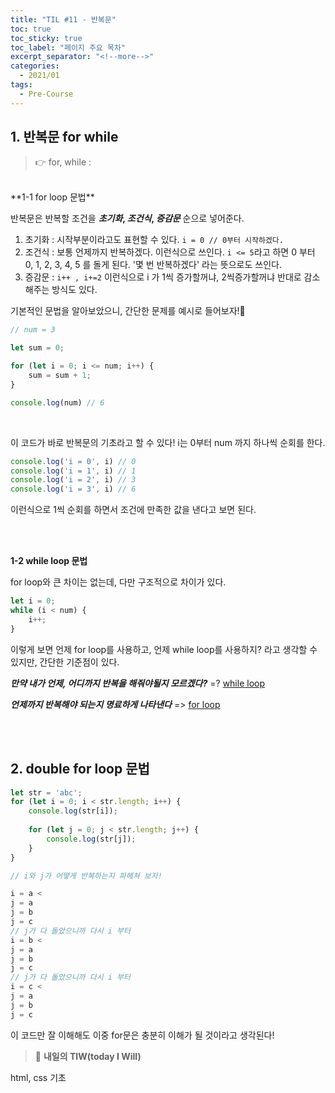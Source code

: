 ```yaml
---
title: "TIL #11 - 반복문"
toc: true
toc_sticky: true
toc_label: "페이지 주요 목차"
excerpt_separator: "<!--more-->"
categories:
  - 2021/01
tags:
  - Pre-Course
---
```



## 1. 반복문 for while
> :point_right: for, while :

<br/>
**1-1 for loop 문법**

반복문은 반복할 조건을 **_초기화_, _조건식_, _증감문_** 순으로 넣어준다.

1. 초기화 : 시작부분이라고도 표현할 수 있다. ```i = 0 // 0부터 시작하겠다.```
2. 조건식 : 보통 언제까지 반복하겠다. 이런식으로 쓰인다. ```i <= 5```라고 하면 0 부터 0, 1, 2, 3, 4, 5 를 돌게 된다. '몇 번 반복하겠다' 라는 뜻으로도 쓰인다.
3. 증감문 : ```i++ , i+=2``` 이런식으로 i 가 1씩 증가할꺼냐, 2씩증가할꺼냐 반대로 감소해주는 방식도 있다.

기본적인 문법을 알아보았으니, 간단한 문제를 예시로 들어보자!:facepunch:


```js
// num = 3

let sum = 0;

for (let i = 0; i <= num; i++) {
    sum = sum + 1;
}

console.log(num) // 6 
```

<br/>

이 코드가 바로 반복문의 기초라고 할 수 있다!  i는 0부터 num 까지 하나씩 순회를 한다.

```js
console.log('i = 0', i) // 0
console.log('i = 1', i) // 1
console.log('i = 2', i) // 3
console.log('i = 3', i) // 6
```
이런식으로 1씩 순회를 하면서 조건에 만족한 값을 낸다고 보면 된다.

<br/>
<br/>

**1-2 while loop 문법**

for loop와 큰 차이는 없는데, 다만 구조적으로 차이가 있다.

```js
let i = 0;
while (i < num) {
    i++;
}
```

이렇게 보면 언제 for loop를 사용하고, 언제 while loop를 사용하지? 라고 생각할 수 있지만, 간단한 기준점이 있다.

**_만약 내가 언제, 어디까지 반복을 해줘야될지 모르겠다?_** =? <u>while loop</u>

**_언제까지 반복해야 되는지 명료하게 나타낸다_** => <u>for loop</u>

<br/>
<br/>

## 2. double for loop 문법

```js
let str = 'abc';
for (let i = 0; i < str.length; i++) {
    console.log(str[i]);
    
    for (let j = 0; j < str.length; j++) {
        console.log(str[j]);
    }
}

// i와 j가 어떻게 반복하는지 파헤쳐 보자! 

i = a <
j = a
j = b
j = c
// j가 다 돌았으니까 다시 i 부터
i = b <
j = a
j = b
j = c
// j가 다 돌았으니까 다시 i 부터
i = c <
j = a
j = b
j = c
```

이 코드만 잘 이해해도 이중 for문은 충분히 이해가 될 것이라고 생각된다!


> :punch: **내일의 TIW(today I Will)**

html, css 기초
